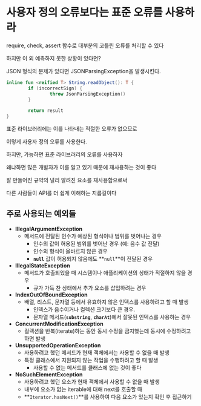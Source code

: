# 사용자 정의 오류보다는 표준 오류를 사용하라

require, check, assert 함수로 대부분의 코틀린 오류를 처리할 수 있다

하지만 이 외 예측하지 못한 상황이 있다면?

JSON 형식의 문제가 있다면 JSONParsingException을 발생시킨다.

```kotlin
inline fun <reified T> String.readObject(): T {
		if (incorrectSign) {
				throw JsonParsingException()
		}
		
		return result
}
```

표준 라이브러리에는 이를 나타내는 적절한 오류가 없으므로

이렇게 사용자 정의 오류를 사용한다.

하지만, 가능하면 표준 라이브러리의 오류를 사용하자

왜냐하면 많은 개발자가 이를 알고 있기 때문에 재사용하는 것이 좋다

잘 만들어진 규약의 널리 알려진 요소를 재사용함으로써

다른 사람들이 API를 더 쉽게 이해하는 지름길이다

## 주로 사용되는 예외들

- **IllegalArgumentException**
    - 메서드에 전달된 인수가 예상된 형식이나 범위를 벗어나는 경우
        - 인수의 값이 허용된 범위를 벗어난 경우 (예: 음수 값 전달)
        - 인수의 형식이 올바르지 않은 경우
        - **`null`** 값이 허용되지 않음에도 **`null`**이 전달된 경우
- **IllegalStateException**
    - 메서드가 호출되었을 때 시스템이나 애플리케이션의 상태가 적절하지 않을 경우
        - 큐가 가득 찬 상태에서 추가 요소를 삽입하려는 경우
- **IndexOutOfBoundException**
    - 배열, 리스트, 문자열 등에서 유효하지 않은 인덱스를 사용하려고 할 때 발생
        - 인덱스가 음수이거나 컬렉션 크기보다 큰 경우.
        - 문자열 메서드(**`substring`**, **`charAt`**)에서 잘못된 인덱스를 사용하는 경우
- **ConcurrentModificationException**
    - 컬렉션을 반복(iterate)하는 동안 동시 수정을 금지했는데 동시에 수정하려고 하면 발생
- **UnsupportedOperationException**
    - 사용하려고 했던 메서드가 현재 객체에서는 사용할 수 없을 때 발생
    - 특정 클래스에서 지원되지 않는 작업을 수행하려고 할 때 발생
        - 사용할 수 없는 메서드를 클래스에 없는 것이 좋다
- **NoSuchElementException**
    - 사용하려고 했던 요소가 현재 객체에서 사용할 수 없을 때 발생
    - 내부에 요소가 없는 iterable에 대해 next를 호출할 때
    - **`Iterator.hasNext()`**를 사용하여 다음 요소가 있는지 확인 후 접근하기